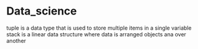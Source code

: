 # Data_science
tuple  is a data type that is used to store multiple items in a single variable
stack is a linear data structure where data is arranged objects ana over another


